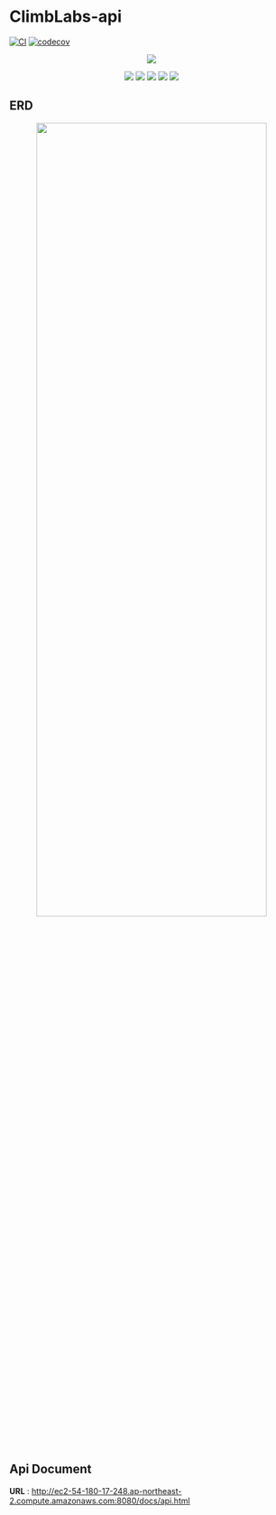 # ClimbLabs-api
[![CI](https://github.com/whatsthelunchmenu/ClimbLabs-api/actions/workflows/pull-request.yml/badge.svg)](https://github.com/whatsthelunchmenu/ClimbLabs-api/actions/workflows/pull-request.yml)
[![codecov](https://codecov.io/gh/whatsthelunchmenu/ClimbLabs-api/branch/develop/graph/badge.svg?token=BUN44P5ZIF)](https://codecov.io/gh/whatsthelunchmenu/ClimbLabs-api)

<p align="center">
    <img src="https://user-images.githubusercontent.com/39672033/144972037-d02b43a8-30eb-487c-863d-e6e8119e09c3.jpg"/>
</p>

<p align='center'>
    <img src="https://img.shields.io/badge/spring boot-v2.5.6-green?logo=SpringBoot"/>
    <img src="https://img.shields.io/badge/java-v1.8-aaa?logo=Java"/>
    <img src="https://img.shields.io/badge/gradle-v7.2-yellow?logo=Gradle">
    <img src="https://img.shields.io/badge/mysql-v8.0-ff69b4?logo=MySQL"/>
    <img src="https://img.shields.io/badge/Amazon AWS-232F3E?&logo=Amazon%20AWS&logoColor=white"/>
</p>

## ERD

<p align='center'>
<img src="https://user-images.githubusercontent.com/39672033/147209144-520fc2a6-ea9d-49f5-87c3-6daae291cb71.png" width="90%" height="60%" >
</p>

## Api Document

**URL** : http://ec2-54-180-17-248.ap-northeast-2.compute.amazonaws.com:8080/docs/api.html
